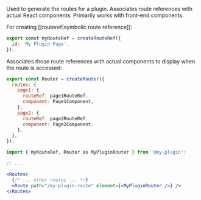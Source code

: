 Used to generate the routes for a plugin. Associates route references with actual React components. Primarily works with front-end components.

For creating [[routeref|symbolic route reference]]:

```js
export const myRouteRef = createRouteRef({
  id: 'My Plugin Page',
});
```

Associates those route references with actual components to display when the route is accessed:

```js
export const Router = createRouter({
  routes: {
    page1: {
      routeRef: page1RouteRef,
      component: Page1Component,
    },
    page2: {
      routeRef: page2RouteRef,
      component: Page2Component,
    },
  },
});
```

```jsx
import { myRouteRef, Router as MyPluginRouter } from '@my-plugin';

// ...

<Routes>
  {/* ... other routes ... */}
  <Route path="/my-plugin-route" element={<MyPluginRouter />} />
</Routes>
```

